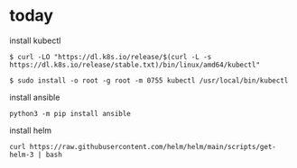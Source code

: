 # today

install kubectl
```
$ curl -LO "https://dl.k8s.io/release/$(curl -L -s https://dl.k8s.io/release/stable.txt)/bin/linux/amd64/kubectl"

$ sudo install -o root -g root -m 0755 kubectl /usr/local/bin/kubectl
```

install ansible
```
python3 -m pip install ansible
```

install helm
```
curl https://raw.githubusercontent.com/helm/helm/main/scripts/get-helm-3 | bash
```
